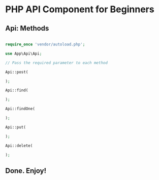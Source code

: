 # PHP API Component for Beginners

## Api: Methods

```php

require_once 'vendor/autoload.php';

use App\Api\Api;

// Pass the required parameter to each method

Api::post(

);

Api::find(

);

Api::findOne(

);

Api::put(

);

Api::delete(

);

```

## Done. Enjoy!
